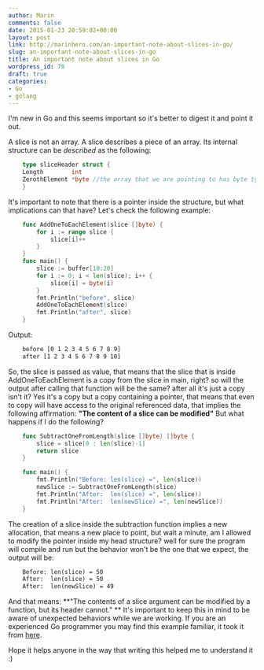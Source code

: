 ```yaml
---
author: Marin
comments: false
date: 2015-01-23 20:59:02+00:00
layout: post
link: http://marinhero.com/an-important-note-about-slices-in-go/
slug: an-important-note-about-slices-in-go
title: An important note about slices in Go
wordpress_id: 78
draft: true
categories:
- Go
- golang
---
```


I'm new in Go and this seems important so it's better to digest it and point it out.

A slice is not an array. A slice describes a piece of an array.
Its internal structure can be _described_ as the following:

```go
    type sliceHeader struct {
    Length        int
    ZerothElement *byte //the array that we are pointing to has byte type.
    }
```


It's important to note that there is a pointer inside the structure, but what implications can that have?
Let's check the following example:


```go
    func AddOneToEachElement(slice []byte) {
        for i := range slice {
            slice[i]++
        }
    }
    func main() {
        slice := buffer[10:20]
        for i := 0; i < len(slice); i++ {
            slice[i] = byte(i)
        }
        fmt.Println("before", slice)
        AddOneToEachElement(slice)
        fmt.Println("after", slice)
    }
```

Output:
```txt
    before [0 1 2 3 4 5 6 7 8 9]
    after [1 2 3 4 5 6 7 8 9 10]
```

So, the slice is passed as value, that means that the slice that is inside AddOneToEachElement is a copy from the slice in main, right? so will the output after calling that function will be the same? after all it's just a copy isn't it? Yes it's a copy but a copy containing a pointer, that means that even to copy will have access to the original referenced data, that implies the following affirmation: **"The content of a slice can be modified"**
But what happens if I do the following?

```go
    func SubtractOneFromLength(slice []byte) []byte {
        slice = slice[0 : len(slice)-1]
        return slice
    }

    func main() {
        fmt.Println("Before: len(slice) =", len(slice))
        newSlice := SubtractOneFromLength(slice)
        fmt.Println("After:  len(slice) =", len(slice))
        fmt.Println("After:  len(newSlice) =", len(newSlice))
    }
```


The creation of a slice inside the subtraction function implies a new allocation, that means a new place to point, but wait a minute, am I allowed to modify the pointer inside my head structure? well for sure the program will compile and run but the behavior won't be the one that we expect, the output will be:

```txt
    Before: len(slice) = 50
    After:  len(slice) = 50
    After:  len(newSlice) = 49
```




And that means: **"The contents of a slice argument can be modified by a function, but its header cannot."
**
It's important to keep this in mind to be aware of unexpected behaviors while we are working.
If you are an experienced Go programmer you may find this example familiar, it took it from [here](http://blog.golang.org/slices).

Hope it helps anyone in the way that writing this helped me to understand it :)
